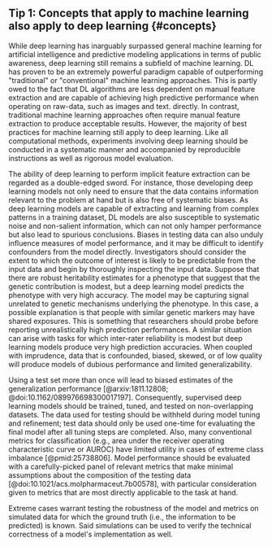 ## Tip 1: Concepts that apply to machine learning also apply to deep learning {#concepts}

While deep learning has inarguably surpassed general machine learning for artificial intelligence and predictive modeling applications in terms of public awareness, deep learning still remains a subfield of machine learning.
DL has proven to be an extremely powerful paradigm capable of outperforming "traditional" or "conventional" machine learning approaches. This is partly owed to the fact that DL algorithms are less dependent on manual feature extraction and are capable of achieving high predictive performance when operating on raw-data, such as images and text. directly.
In contrast, traditional machine learning approaches often require manual feature extraction to produce acceptable results.
However, the majority of best practices for machine learning still apply to deep learning.
Like all computational methods, experiments involving deep learning should be conducted in a systematic manner and accompanied by reproducible instructions as well as rigorous model evaluation.

The ability of deep learning to perform implicit feature extraction can be regarded as a double-edged sword.
For instance, those developing deep learning models not only need to ensure that the data contains information relevant to the problem at hand but is also free of systematic biases.
As deep learning models are capable of extracting and learning from complex patterns in a training dataset, DL models are also susceptible to systematic noise and non-salient information, which can not only hamper performance but also lead to spurious conclusions.
Biases in testing data can also unduly influence measures of model performance, and it may be difficult to identify confounders from the model directly.
Investigators should consider the extent to which the outcome of interest is likely to be predictable from the input data and begin by thoroughly inspecting the input data.
Suppose that there are robust heritability estimates for a phenotype that suggest that the genetic contribution is modest, but a deep learning model predicts the phenotype with very high accuracy.
The model may be capturing signal unrelated to genetic mechanisms underlying the phenotype.
In this case, a possible explanation is that people with similar genetic markers may have shared exposures.
This is something that researchers should probe before reporting unrealistically high prediction performances.
A similar situation can arise with tasks for which inter-rater reliability is modest but deep learning models produce very high prediction accuracies.
When coupled with imprudence, data that is confounded, biased, skewed, or of low quality will produce models of dubious performance and limited generalizability.

Using a test set more than once will lead to biased estimates of the generalization performance  [@arxiv:1811.12808; @doi:10.1162/089976698300017197].
Consequently, supervised deep learning models should be trained, tuned, and tested on non-overlapping datasets.
The data used for testing should be withheld during model tuning and refinement; test data should only be used one-time for evaluating the final model after all tuning steps are completed.
Also, many conventional metrics for classification (e.g., area under the receiver operating characteristic curve or AUROC) have limited utility in cases of extreme class imbalance [@pmid:25738806].
Model performance should be evaluated with a carefully-picked panel of relevant metrics that make minimal assumptions about the composition of the testing data [@doi:10.1021/acs.molpharmaceut.7b00578], with particular consideration given to metrics that are most directly applicable to the task at hand.

Extreme cases warrant testing the robustness of the model and metrics on simulated data for which the ground truth (i.e., the information to be predicted) is known.
Said simulations can be used to verify the technical correctness of a model's implementation as well.
